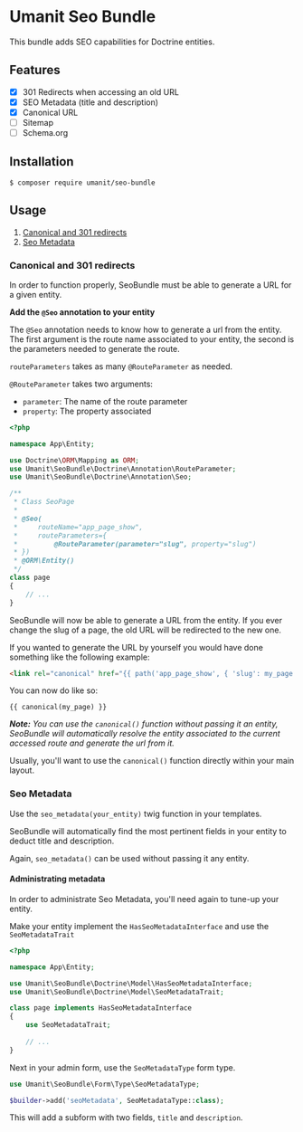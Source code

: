 # Umanit Seo Bundle

This bundle adds SEO capabilities for Doctrine entities.

## Features

- [x] 301 Redirects when accessing an old URL
- [x] SEO Metadata (title and description)
- [x] Canonical URL
- [ ] Sitemap
- [ ] Schema.org

## Installation

`$ composer require umanit/seo-bundle`


## Usage

1. [Canonical and 301 redirects](#canonical-and-301-redirects)
1. [Seo Metadata](#seo-metadate)

### Canonical and 301 redirects

In order to function properly, SeoBundle must be able to generate a URL for a given entity.

**Add the `@Seo` annotation to your entity**

The `@Seo` annotation needs to know how to generate a url from the entity.
The first argument is the route name associated to your entity, the second is the parameters needed to generate the route.

`routeParameters` takes as many `@RouteParameter` as needed.

`@RouteParameter` takes two arguments:
* `parameter`: The name of the route parameter
* `property`: The property associated

```php
<?php

namespace App\Entity;

use Doctrine\ORM\Mapping as ORM;
use Umanit\SeoBundle\Doctrine\Annotation\RouteParameter;
use Umanit\SeoBundle\Doctrine\Annotation\Seo;

/**
 * Class SeoPage
 *
 * @Seo(
 *     routeName="app_page_show",
 *     routeParameters={
 *         @RouteParameter(parameter="slug", property="slug")
 * })
 * @ORM\Entity()
 */
class page
{
    // ...
}
```

SeoBundle will now be able to generate a URL from the entity.
If you ever change the slug of a page, the old URL will be redirected to the new one.

If you wanted to generate the URL by yourself you would have done something like the following example:

```html
<link rel="canonical" href="{{ path('app_page_show', { 'slug': my_page.slug }) }}">
```

You can now do like so:

```twig
{{ canonical(my_page) }}
```

___Note:__ You can use the `canonical()` function without passing it an entity, SeoBundle will automatically resolve the entity associated to the current accessed route and generate the url from it._

Usually, you'll want to use the `canonical()` function directly within your main layout.

### Seo Metadata

Use the `seo_metadata(your_entity)` twig function in your templates.

SeoBundle will automatically find the most pertinent fields in your entity to deduct title and description.

Again, `seo_metadata()` can be used without passing it any entity.

#### Administrating metadata

In order to administrate Seo Metadata, you'll need again to tune-up your entity.

Make your entity implement the `HasSeoMetadataInterface` and use the `SeoMetadataTrait`

```php
<?php

namespace App\Entity;

use Umanit\SeoBundle\Doctrine\Model\HasSeoMetadataInterface;
use Umanit\SeoBundle\Doctrine\Model\SeoMetadataTrait;

class page implements HasSeoMetadataInterface
{
    use SeoMetadataTrait;
    
    // ...
}
```

Next in your admin form, use the `SeoMetadataType` form type.

```php
use Umanit\SeoBundle\Form\Type\SeoMetadataType;

$builder->add('seoMetadata', SeoMetadataType::class);
```

This will add a subform with two fields, `title` and `description`.
